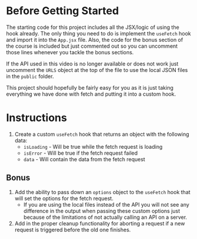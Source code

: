 # Before Getting Started

The starting code for this project includes all the JSX/logic of using the hook already. The only thing you need to do is implement the `useFetch` hook and import it into the `App.jsx` file. Also, the code for the bonus section of the course is included but just commented out so you can uncomment those lines whenever you tackle the bonus sections.

If the API used in this video is no longer available or does not work just uncomment the `URLS` object at the top of the file to use the local JSON files in the `public` folder.

This project should hopefully be fairly easy for you as it is just taking everything we have done with fetch and putting it into a custom hook.

# Instructions

1. Create a custom `useFetch` hook that returns an object with the following data:
   - `isLoading` - Will be true while the fetch request is loading
   - `isError` - Will be true if the fetch request failed
   - `data` - Will contain the data from the fetch request

## Bonus

1. Add the ability to pass down an `options` object to the `useFetch` hook that will set the options for the fetch request.
   - If you are using the local files instead of the API you will not see any difference in the output when passing these custom options just because of the limitations of not actually calling an API on a server.
2. Add in the proper cleanup functionality for aborting a request if a new request is triggered before the old one finishes.
